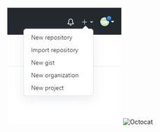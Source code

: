 ![Capture1](https://raw.githubusercontent.com/benedicttjc/website/gh-pages/Capture1.JPG)
![Octocat](https://github.githubassets.com/images/icons/emoji/octocat.png)
